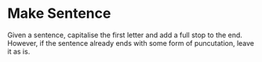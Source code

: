 # Make Sentence

Given a sentence, capitalise the first letter and add a full stop to the end. However, if the sentence already ends with some form of puncutation, leave it as is.

